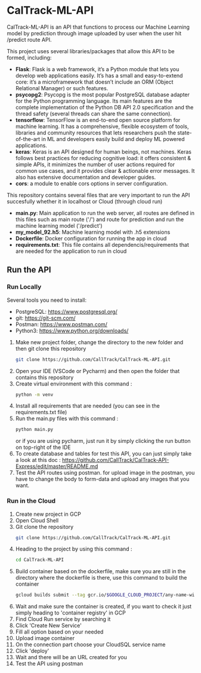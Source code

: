 # CalTrack-ML-API

CalTrack-ML-API is an API that functions to process our Machine Learning model by prediction through image uploaded by user when the user hit /predict route API.

This project uses several libraries/packages that allow this API to be formed, including:
- **Flask**: Flask is a web framework, it’s a Python module that lets you develop web applications easily. It’s has a small and easy-to-extend core: it’s a microframework that doesn’t include an ORM (Object Relational Manager) or such features.
- **psycopg2**: Psycopg is the most popular PostgreSQL database adapter for the Python programming language. Its main features are the complete implementation of the Python DB API 2.0 specification and the thread safety (several threads can share the same connection).
- **tensorflow**: TensorFlow is an end-to-end open source platform for machine learning. It has a comprehensive, flexible ecosystem of tools, libraries and community resources that lets researchers push the state-of-the-art in ML and developers easily build and deploy ML powered applications.
- **keras**: Keras is an API designed for human beings, not machines. Keras follows best practices for reducing cognitive load: it offers consistent & simple APIs, it minimizes the number of user actions required for common use cases, and it provides clear & actionable error messages. It also has extensive documentation and developer guides.
- **cors**: a module to enable cors options in server configuration.

This repository contains several files that are very important to run the API succesfully whether it in localhost or Cloud (through cloud run)
- **main.py**: Main application to run the web server, all routes are defined in this files such as main route ('/') and route for prediction and run the machine learning model ('/predict')
- **my_model_92.h5**: Machine learning model with .h5 extensions
- **Dockerfile**: Docker configuration for running the app in cloud
- **requirements.txt**: This file contains all dependencis/requirements that are needed for the application to run in cloud

## Run the API
### Run Locally
Several tools you need to install:
- PostgreSQL: https://www.postgresql.org/
- git: https://git-scm.com/
- Postman: https://www.postman.com/
- Python3: https://www.python.org/downloads/

1. Make new project folder, change the directory to the new folder and then git clone this repository
   ```bash
   git clone https://github.com/CallTrack/CalTrack-ML-API.git
   ```
2. Open your IDE (VSCode or Pycharm) and then open the folder that contains this repository
3. Create virtual environment with this command :
   ```bash
   python -m venv
   ```
4. Install all requirements that are needed (you can see in the requirements.txt file)
5. Run the main.py files with this command :
     ```bash
     python main.py
     ```
   or if you are using pycharm, just run it by simply clicking the run button on top-right of the IDE
6. To create database and tables for test this API, you can just simply take a look at this doc : https://github.com/CallTrack/CalTrack-API-Express/edit/master/README.md
7. Test the API routes using postman. for upload image in the postman, you have to change the body to form-data and upload any images that you want.

### Run in the Cloud
1. Create new project in GCP
2. Open Cloud Shell
3. Git clone the repository
   ```bash
   git clone https://github.com/CallTrack/CalTrack-ML-API.git
   ```
4. Heading to the project by using this command :
   ```bash
   cd CalTrack-ML-API
   ```
5. Build container based on the dockerfile, make sure you are still in the directory where the dockerfile is there, use this command to build the container
   ```bash
   gcloud builds submit --tag gcr.io/$GOOGLE_CLOUD_PROJECT/any-name-with-lowercase
   ```
6. Wait and make sure the container is created, if you want to check it just simply heading to 'container registry' in GCP
7. Find Cloud Run service by searching it
8. Click 'Create New Service'
9. Fill all option based on your needed
10. Upload image container
11. On the connection part choose your CloudSQL service name
12. Click 'deploy'
13. Wait and there will be an URL created for you
14. Test the API using postman
